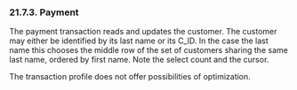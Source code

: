 <div>

<div>

<div>

<div>

### 21.7.3. Payment

</div>

</div>

</div>

The payment transaction reads and updates the customer. The customer may
either be identified by its last name or its C_ID. In the case the last
name this chooses the middle row of the set of customers sharing the
same last name, ordered by first name. Note the select count and the
cursor.

The transaction profile does not offer possibilities of optimization.

</div>
